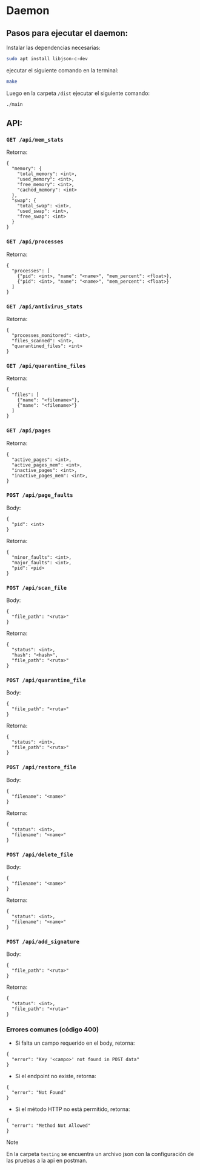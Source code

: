 # Daemon

## Pasos para ejecutar el daemon:
Instalar las dependencias necesarias:
```bash
sudo apt install libjson-c-dev 
```
ejecutar el siguiente comando en la terminal:
```bash
make
```
Luego en la carpeta `/dist` ejecutar el siguiente comando:
```bash
./main
```

## API:

### `GET /api/mem_stats`
Retorna:
```
{
  "memory": {
    "total_memory": <int>,
    "used_memory": <int>,
    "free_memory": <int>,
    "cached_memory": <int>
  }, 
  "swap": {
    "total_swap": <int>,
    "used_swap": <int>,
    "free_swap": <int>
  }
}
```

### `GET /api/processes`
Retorna:
```
{
  "processes": [
    {"pid": <int>, "name": "<name>", "mem_percent": <float>},
    {"pid": <int>, "name": "<name>", "mem_percent": <float>}
  ]
}
```

### `GET /api/antivirus_stats`
Retorna:
```
{
  "processes_monitored": <int>,
  "files_scanned": <int>,
  "quarantined_files": <int>
}
```

### `GET /api/quarantine_files`
Retorna:
```
{
  "files": [
    {"name": "<filename>"},
    {"name": "<filename>"}
  ]
}
```

### `GET /api/pages`
Retorna:
```
{
  "active_pages": <int>,
  "active_pages_mem": <int>,
  "inactive_pages": <int>,
  "inactive_pages_mem": <int>,
}
```


### `POST /api/page_faults`
Body:
```
{
  "pid": <int>
}
```
Retorna:
```
{
  "minor_faults": <int>,
  "major_faults": <int>,
  "pid": <pid>
}
```

### `POST /api/scan_file`
Body:
```
{
  "file_path": "<ruta>"
}
```
Retorna:
```
{
  "status": <int>,
  "hash": "<hash>",
  "file_path": "<ruta>"
}
```

### `POST /api/quarantine_file`
Body:
```
{
  "file_path": "<ruta>"
}
```
Retorna:
```
{
  "status": <int>,
  "file_path": "<ruta>"
}
```

### `POST /api/restore_file`
Body:
```
{
  "filename": "<name>"
}
```
Retorna:
```
{
  "status": <int>,
  "filename": "<name>"
}
```

### `POST /api/delete_file`
Body:
```
{
  "filename": "<name>"
}
```
Retorna:
```
{
  "status": <int>,
  "filename": "<name>"
}
```

### `POST /api/add_signature`
Body:
```
{
  "file_path": "<ruta>"
}
```
Retorna:
```
{
  "status": <int>,
  "file_path": "<ruta>"
}
```


### Errores comunes (código 400)
- Si falta un campo requerido en el body, retorna:
```
{
  "error": "Key '<campo>' not found in POST data"
}
```
- Si el endpoint no existe, retorna:
```
{
  "error": "Not Found"
}
```
- Si el método HTTP no está permitido, retorna:
```
{
  "error": "Method Not Allowed"
}
```

>[!NOTE]
> En la carpeta `testing` se encuentra un archivo json con la configuración de las pruebas a la api en postman.
